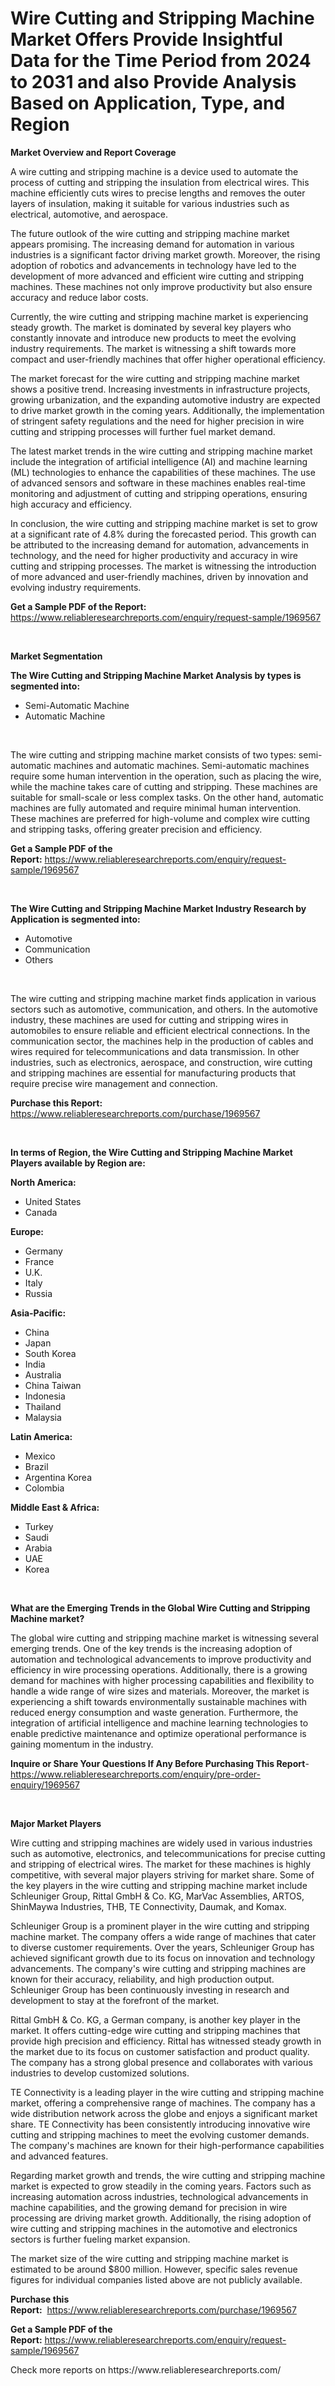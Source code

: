 <p><h1>Wire Cutting and Stripping Machine Market Offers Provide Insightful Data for the Time Period from 2024 to 2031 and also Provide Analysis Based on Application, Type, and Region</h1></p><p><strong>Market Overview and Report Coverage</strong></p>
<p><p>A wire cutting and stripping machine is a device used to automate the process of cutting and stripping the insulation from electrical wires. This machine efficiently cuts wires to precise lengths and removes the outer layers of insulation, making it suitable for various industries such as electrical, automotive, and aerospace.</p><p>The future outlook of the wire cutting and stripping machine market appears promising. The increasing demand for automation in various industries is a significant factor driving market growth. Moreover, the rising adoption of robotics and advancements in technology have led to the development of more advanced and efficient wire cutting and stripping machines. These machines not only improve productivity but also ensure accuracy and reduce labor costs.</p><p>Currently, the wire cutting and stripping machine market is experiencing steady growth. The market is dominated by several key players who constantly innovate and introduce new products to meet the evolving industry requirements. The market is witnessing a shift towards more compact and user-friendly machines that offer higher operational efficiency.</p><p>The market forecast for the wire cutting and stripping machine market shows a positive trend. Increasing investments in infrastructure projects, growing urbanization, and the expanding automotive industry are expected to drive market growth in the coming years. Additionally, the implementation of stringent safety regulations and the need for higher precision in wire cutting and stripping processes will further fuel market demand.</p><p>The latest market trends in the wire cutting and stripping machine market include the integration of artificial intelligence (AI) and machine learning (ML) technologies to enhance the capabilities of these machines. The use of advanced sensors and software in these machines enables real-time monitoring and adjustment of cutting and stripping operations, ensuring high accuracy and efficiency.</p><p>In conclusion, the wire cutting and stripping machine market is set to grow at a significant rate of 4.8% during the forecasted period. This growth can be attributed to the increasing demand for automation, advancements in technology, and the need for higher productivity and accuracy in wire cutting and stripping processes. The market is witnessing the introduction of more advanced and user-friendly machines, driven by innovation and evolving industry requirements.</p></p>
<p><strong>Get a Sample PDF of the Report:</strong> <a href="https://www.reliableresearchreports.com/enquiry/request-sample/1969567">https://www.reliableresearchreports.com/enquiry/request-sample/1969567</a></p>
<p>&nbsp;</p>
<p><strong>Market Segmentation</strong></p>
<p><strong>The Wire Cutting and Stripping Machine Market Analysis by types is segmented into:</strong></p>
<p><ul><li>Semi-Automatic Machine</li><li>Automatic Machine</li></ul></p>
<p>&nbsp;</p>
<p><p>The wire cutting and stripping machine market consists of two types: semi-automatic machines and automatic machines. Semi-automatic machines require some human intervention in the operation, such as placing the wire, while the machine takes care of cutting and stripping. These machines are suitable for small-scale or less complex tasks. On the other hand, automatic machines are fully automated and require minimal human intervention. These machines are preferred for high-volume and complex wire cutting and stripping tasks, offering greater precision and efficiency.</p></p>
<p><strong>Get a Sample PDF of the Report:</strong>&nbsp;<a href="https://www.reliableresearchreports.com/enquiry/request-sample/1969567">https://www.reliableresearchreports.com/enquiry/request-sample/1969567</a></p>
<p>&nbsp;</p>
<p><strong>The Wire Cutting and Stripping Machine Market Industry Research by Application is segmented into:</strong></p>
<p><ul><li>Automotive</li><li>Communication</li><li>Others</li></ul></p>
<p>&nbsp;</p>
<p><p>The wire cutting and stripping machine market finds application in various sectors such as automotive, communication, and others. In the automotive industry, these machines are used for cutting and stripping wires in automobiles to ensure reliable and efficient electrical connections. In the communication sector, the machines help in the production of cables and wires required for telecommunications and data transmission. In other industries, such as electronics, aerospace, and construction, wire cutting and stripping machines are essential for manufacturing products that require precise wire management and connection.</p></p>
<p><strong>Purchase this Report:</strong>&nbsp; <a href="https://www.reliableresearchreports.com/purchase/1969567">https://www.reliableresearchreports.com/purchase/1969567</a></p>
<p>&nbsp;</p>
<p><strong>In terms of Region, the Wire Cutting and Stripping Machine Market Players available by Region are:</strong></p>
<p>
    <p> <strong> North America: </strong>
        <ul>
            <li>United States</li>
            <li>Canada</li>
        </ul>
        </p> 
    <p> <strong> Europe: </strong>
        <ul>
            <li>Germany</li>
            <li>France</li>
            <li>U.K.</li>
            <li>Italy</li>
            <li>Russia</li>
        </ul>
        </p> 
    <p> <strong> Asia-Pacific: </strong>
        <ul>
            <li>China</li>
            <li>Japan</li>
            <li>South Korea</li>
            <li>India</li>
            <li>Australia</li>
            <li>China Taiwan</li>
            <li>Indonesia</li>
            <li>Thailand</li>
            <li>Malaysia</li>
        </ul>
        </p> 
    <p> <strong> Latin America: </strong>
        <ul>
            <li>Mexico</li>
            <li>Brazil</li>
            <li>Argentina Korea</li>
            <li>Colombia</li>
        </ul>
        </p> 
    <p> <strong> Middle East & Africa: </strong>
        <ul>
            <li>Turkey</li>
            <li>Saudi</li>
            <li>Arabia</li>
            <li>UAE</li>
            <li>Korea</li>
        </ul>
    </p>
    </p>
<p>&nbsp;</p>
<p><strong>What are the Emerging Trends in the Global Wire Cutting and Stripping Machine market?</strong></p>
<p><p>The global wire cutting and stripping machine market is witnessing several emerging trends. One of the key trends is the increasing adoption of automation and technological advancements to improve productivity and efficiency in wire processing operations. Additionally, there is a growing demand for machines with higher processing capabilities and flexibility to handle a wide range of wire sizes and materials. Moreover, the market is experiencing a shift towards environmentally sustainable machines with reduced energy consumption and waste generation. Furthermore, the integration of artificial intelligence and machine learning technologies to enable predictive maintenance and optimize operational performance is gaining momentum in the industry.</p></p>
<p><strong>Inquire or Share Your Questions If Any Before Purchasing This Report</strong>- <a href="https://www.reliableresearchreports.com/enquiry/pre-order-enquiry/1969567">https://www.reliableresearchreports.com/enquiry/pre-order-enquiry/1969567</a></p>
<p>&nbsp;</p>
<p><strong>Major Market Players</strong></p>
<p><p>Wire cutting and stripping machines are widely used in various industries such as automotive, electronics, and telecommunications for precise cutting and stripping of electrical wires. The market for these machines is highly competitive, with several major players striving for market share. Some of the key players in the wire cutting and stripping machine market include Schleuniger Group, Rittal GmbH & Co. KG, MarVac Assemblies, ARTOS, ShinMaywa Industries, THB, TE Connectivity, Daumak, and Komax.</p><p>Schleuniger Group is a prominent player in the wire cutting and stripping machine market. The company offers a wide range of machines that cater to diverse customer requirements. Over the years, Schleuniger Group has achieved significant growth due to its focus on innovation and technology advancements. The company's wire cutting and stripping machines are known for their accuracy, reliability, and high production output. Schleuniger Group has been continuously investing in research and development to stay at the forefront of the market.</p><p>Rittal GmbH & Co. KG, a German company, is another key player in the market. It offers cutting-edge wire cutting and stripping machines that provide high precision and efficiency. Rittal has witnessed steady growth in the market due to its focus on customer satisfaction and product quality. The company has a strong global presence and collaborates with various industries to develop customized solutions.</p><p>TE Connectivity is a leading player in the wire cutting and stripping machine market, offering a comprehensive range of machines. The company has a wide distribution network across the globe and enjoys a significant market share. TE Connectivity has been consistently introducing innovative wire cutting and stripping machines to meet the evolving customer demands. The company's machines are known for their high-performance capabilities and advanced features.</p><p>Regarding market growth and trends, the wire cutting and stripping machine market is expected to grow steadily in the coming years. Factors such as increasing automation across industries, technological advancements in machine capabilities, and the growing demand for precision in wire processing are driving market growth. Additionally, the rising adoption of wire cutting and stripping machines in the automotive and electronics sectors is further fueling market expansion.</p><p>The market size of the wire cutting and stripping machine market is estimated to be around $800 million. However, specific sales revenue figures for individual companies listed above are not publicly available.</p></p>
<p><strong>Purchase this Report:</strong>&nbsp;&nbsp;<a href="https://www.reliableresearchreports.com/purchase/1969567">https://www.reliableresearchreports.com/purchase/1969567</a></p>
<p></p>
<p><strong>Get a Sample PDF of the Report:</strong>&nbsp;<a href="https://www.reliableresearchreports.com/enquiry/request-sample/1969567">https://www.reliableresearchreports.com/enquiry/request-sample/1969567</a></p>
<p>Check more reports on https://www.reliableresearchreports.com/</p>